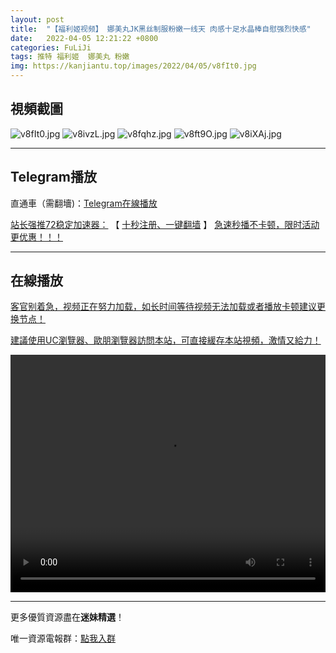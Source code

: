 ```yaml
---
layout: post
title:  "【福利姬视频】 娜美丸JK黑丝制服粉嫩一线天 肉感十足水晶棒自慰强烈快感"
date:   2022-04-05 12:21:22 +0800
categories: FuLiJi
tags: 推特 福利姬  娜美丸 粉嫩
img: https://kanjiantu.top/images/2022/04/05/v8fIt0.jpg
---
```



## 視頻截圖

![v8fIt0.jpg](https://kanjiantu.top/images/2022/04/05/v8fIt0.jpg)
![v8ivzL.jpg](https://kanjiantu.top/images/2022/04/05/v8ivzL.jpg)
![v8fqhz.jpg](https://kanjiantu.top/images/2022/04/05/v8fqhz.jpg)
![v8ft9O.jpg](https://kanjiantu.top/images/2022/04/05/v8ft9O.jpg)
![v8iXAj.jpg](https://kanjiantu.top/images/2022/04/05/v8iXAj.jpg)

* * *
## Telegram播放

直通車（需翻墻)：[Telegram在線播放](https://t.me/mimeijingxuan/464)

<u>站长强推72稳定加速器：</u> 【 [十秒注册、一键翻墙](https://72vpn.xyz/#/register?code=mimei) 】
<u>  急速秒播不卡顿，限时活动更优惠！！！</u>
* * *
## 在線播放
<u>客官别着急，视频正在努力加载，如长时间等待视频无法加载或者播放卡顿建议更换节点！</u>

<u>建議使用UC瀏覽器、歐朋瀏覽器訪問本站，可直接緩存本站視頻，激情又給力！</u>
<center><video src="https://cdn.publer.io/uploads/videos/624bbbc6db2797115fdd859e/0107a74096bf8a82dba33cc302715892.mp4" width="100%" height="380px" controls="controls"></video></center>

* * *
更多優質資源盡在**迷妹精選**！

唯一資源電報群：[點我入群](https://t.me/mimeijingxuan)


